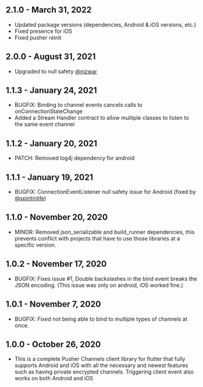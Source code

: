 ## 2.1.0 - March 31, 2022
* Updated package versions (dependencies, Android & iOS versions, etc.)
* Fixed presence for iOS
* Fixed pusher reinit

## 2.0.0 - August 31, 2021
* Upgraded to null safety [@nizwar](https://github.com/nizwar)

## 1.1.3 - January 24, 2021
* BUGFIX: Binding to channel events cancels calls to onConnectionStateChange
* Added a Stream Handler contract to allow multiple classes to listen to the same event channel

## 1.1.2 - January 20, 2021
* PATCH: Removed log4j dependency for android

## 1.1.1 - January 19, 2021
* BUGFIX: ConnectionEventListener null safety issue for Android (fixed by [@spiritinlife](https://github.com/spiritinlife))

## 1.1.0 - November 20, 2020
* MINOR: Removed json_serializable and build_runner dependencies, this prevents conflict with projects that have to use those libraries at a specific version.

## 1.0.2 - November 17, 2020
* BUGFIX: Fixes issue #1, Double backslashes in the bind event breaks the JSON encoding. (This issue was only on android, iOS worked fine.)

## 1.0.1 - November 7, 2020

* BUGFIX: Fixed not being able to bind to multiple types of channels at once.

## 1.0.0 - October 26, 2020

* This is a complete Pusher Channels client library for flutter that fully supports Android and iOS with all the necessary and newest features such as having private encrypted channels. Triggering client event also works on both Android and iOS
